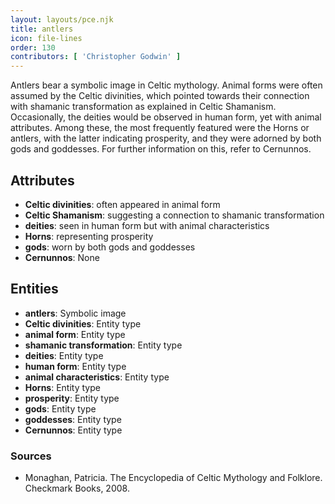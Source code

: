 ```yaml
---
layout: layouts/pce.njk
title: antlers
icon: file-lines
order: 130
contributors: [ 'Christopher Godwin' ]
---
```

Antlers bear a symbolic image in Celtic mythology. Animal forms were often assumed by the Celtic divinities, which pointed towards their connection with shamanic transformation as explained in Celtic Shamanism. Occasionally, the deities would be observed in human form, yet with animal attributes. Among these, the most frequently featured were the Horns or antlers, with the latter indicating prosperity, and they were adorned by both gods and goddesses. For further information on this, refer to Cernunnos.

## Attributes

- **Celtic divinities**: often appeared in animal form
- **Celtic Shamanism**: suggesting a connection to shamanic transformation
- **deities**: seen in human form but with animal characteristics
- **Horns**: representing prosperity
- **gods**: worn by both gods and goddesses
- **Cernunnos**: None

## Entities

- **antlers**: Symbolic image
- **Celtic divinities**: Entity type
- **animal form**: Entity type
- **shamanic transformation**: Entity type
- **deities**: Entity type
- **human form**: Entity type
- **animal characteristics**: Entity type
- **Horns**: Entity type
- **prosperity**: Entity type
- **gods**: Entity type
- **goddesses**: Entity type
- **Cernunnos**: Entity type

### Sources

- Monaghan, Patricia. The Encyclopedia of Celtic Mythology and Folklore. Checkmark Books, 2008.

